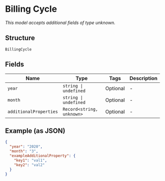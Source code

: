 
# Billing Cycle

*This model accepts additional fields of type unknown.*

## Structure

`BillingCycle`

## Fields

| Name | Type | Tags | Description |
|  --- | --- | --- | --- |
| `year` | `string \| undefined` | Optional | - |
| `month` | `string \| undefined` | Optional | - |
| `additionalProperties` | `Record<string, unknown>` | Optional | - |

## Example (as JSON)

```json
{
  "year": "2020",
  "month": "3",
  "exampleAdditionalProperty": {
    "key1": "val1",
    "key2": "val2"
  }
}
```

